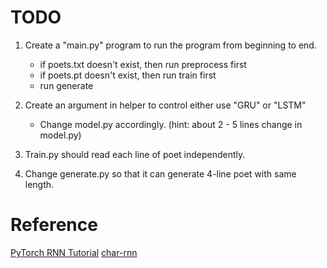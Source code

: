 # TODO

1. Create a "main.py" program to run the program from beginning to end.
    - if poets.txt doesn't exist, then run preprocess first
    - if poets.pt doesn't exist, then run train first
    - run generate
    
    
2. Create an argument in helper to control either use "GRU" or "LSTM"
    - Change model.py accordingly. (hint: about 2 - 5 lines change in model.py)
    
    
3. Train.py should read each line of poet independently.


4. Change generate.py so that it can generate 4-line poet with same length.



# Reference
[PyTorch RNN Tutorial](http://pytorch.org/tutorials/intermediate/char_rnn_generation_tutorial.html)
[char-rnn](https://github.com/spro/char-rnn.pytorch)


